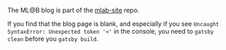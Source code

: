 The ML@B blog is part of the [mlab-site](https://github.com/mlberkeley/mlab-site) repo.


If you find that the blog page is blank, and especially if you see ```Uncaught SyntaxError: Unexpected token '<'``` in the console, you need to `gatsby clean` before you `gatsby build`.